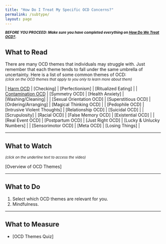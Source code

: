 ```yaml
---
title: "How Do I Treat My Specific OCD Concerns?"
permalink: /subtype/
layout: page
---
```

<sup>***BEFORE YOU PROCEED: Make sure you have completed everything on <ins>[How Do We Treat OCD?](https://nader938.github.io/treatment)</ins>.***</sup>

## What to Read
There are many OCD themes that individuals may struggle with. Just remember that each theme tends to fall under the same umbrella of uncertainty.
Here is a list of some common themes of OCD:
<br/><sup>*(click on the OCD themes that apply to you only to learn more about them)*</sup>

| <ins>[Harm OCD](https://nader938.github.io/subtype/harm-ocd/)</ins> | [Checking] | [Perfectionism] | [Ritualized Eating] |
| <ins>[Contamination OCD](https://nader938.github.io/subtype/contamination-ocd/)</ins> | [Symmetry OCD] | [Health Anxiety] | [Washing/Cleaning] |
| [Sexual Orientation OCD] | [Superstitious OCD] | [Ordering/Arranging] | [Magical Thinking OCD] |
| [Pedophile OCD] | [Intrusive Violent Thoughts] | [Relationship OCD] | [Suicidal OCD] |
| [Scrupulosity] | [Racial OCD] | [False Memory OCD] | [Existential OCD] |
| [Real Event OCD] | [Postpartum OCD] | [Just Right OCD] | [Lucky & Unlucky Numbers] |
| [Sensorimotor OCD] | [Meta OCD] | [Losing Things] |

- - - -

## What to Watch
<sup>*(click on the underline text to access the video)*</sup>

[Overview of OCD Themes]

- - - -

## What to Do
1. Select which OCD themes are relevant for you.
2. Mindfulness.

- - - -

## What to Measure
- [OCD Themes Quiz]
